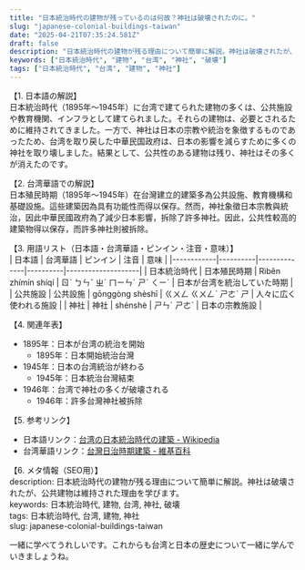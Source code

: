 ```yaml
---
title: "日本統治時代の建物が残っているのは何故？神社は破壊されたのに。"
slug: "japanese-colonial-buildings-taiwan"
date: "2025-04-21T07:35:24.581Z"
draft: false
description: "日本統治時代の建物が残る理由について簡単に解説。神社は破壊されたが、公共建物は維持された理由を学びます。"
keywords: ["日本統治時代", "建物", "台湾", "神社", "破壊"]
tags: ["日本統治時代", "台湾", "建物", "神社"]
---
```


【1. 日本語の解説】  
日本統治時代（1895年〜1945年）に台湾で建てられた建物の多くは、公共施設や教育機関、インフラとして建てられました。それらの建物は、必要とされるために維持されてきました。一方で、神社は日本の宗教や統治を象徴するものであったため、台湾を取り戻した中華民国政府は、日本の影響を減らすために多くの神社を取り壊しました。結果として、公共性のある建物は残り、神社はその多くが消えたのです。

【2. 台湾華語での解説】  
日本殖民時期（1895年〜1945年）在台灣建立的建築多為公共設施、教育機構和基礎設施。這些建築因為具有功能性而得以保存。然而，神社象徵日本宗教與統治，因此中華民國政府為了減少日本影響，拆除了許多神社。因此，公共性較高的建築物得以保存，而許多神社則被拆除。

【3. 用語リスト（日本語・台湾華語・ピンイン・注音・意味）】  
| 日本語       | 台湾華語     | ピンイン         | 注音       | 意味                   |
|------------|----------|--------------|----------|--------------------|
| 日本統治時代 | 日本殖民時期 | Rìběn zhímín shíqí | ㄖˋ ㄅㄣˇ ㄓˊ ㄇㄧㄣˊ ㄕˊ ㄑㄧˊ | 日本が台湾を統治していた時期 |
| 公共施設     | 公共設施   | gōnggòng shèshī  | ㄍㄨㄥ ㄍㄨㄥˋ ㄕㄜˋ ㄕ | 人々に広く使われる施設      |
| 神社         | 神社      | shénshè        | ㄕㄣˊ ㄕㄜˋ      | 日本の宗教施設           |

【4. 関連年表】  
- 1895年：日本が台湾の統治を開始  
  * 1895年：日本開始統治台灣  
- 1945年：日本の台湾統治が終わる  
  * 1945年：日本統治台灣結束  
- 1946年：台湾で神社の多くが破壊される  
  * 1946年：許多台灣神社被拆除  

【5. 参考リンク】  
- 日本語リンク：[台湾の日本統治時代の建築 - Wikipedia](https://ja.wikipedia.org/wiki/台湾の日本統治時代の建築)  
- 台湾華語リンク：[台灣日治時期建築 - 維基百科](https://zh.wikipedia.org/wiki/臺灣日治時期建築)

【6. メタ情報（SEO用）】  
description: 日本統治時代の建物が残る理由について簡単に解説。神社は破壊されたが、公共建物は維持された理由を学びます。  
keywords: 日本統治時代, 建物, 台湾, 神社, 破壊  
tags: 日本統治時代, 台湾, 建物, 神社  
slug: japanese-colonial-buildings-taiwan

一緒に学べてうれしいです。これからも台湾と日本の歴史について一緒に学んでいきましょうね。
